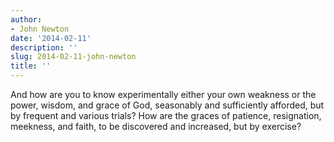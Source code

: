 ```yaml
---
author:
- John Newton
date: '2014-02-11'
description: ''
slug: 2014-02-11-john-newton
title: ''
---
```

And how are you to know experimentally either your own weakness or the power, wisdom, and grace of God, seasonably and sufficiently afforded, but by frequent and various trials? How are the graces of patience, resignation, meekness, and faith, to be discovered and increased, but by exercise?



